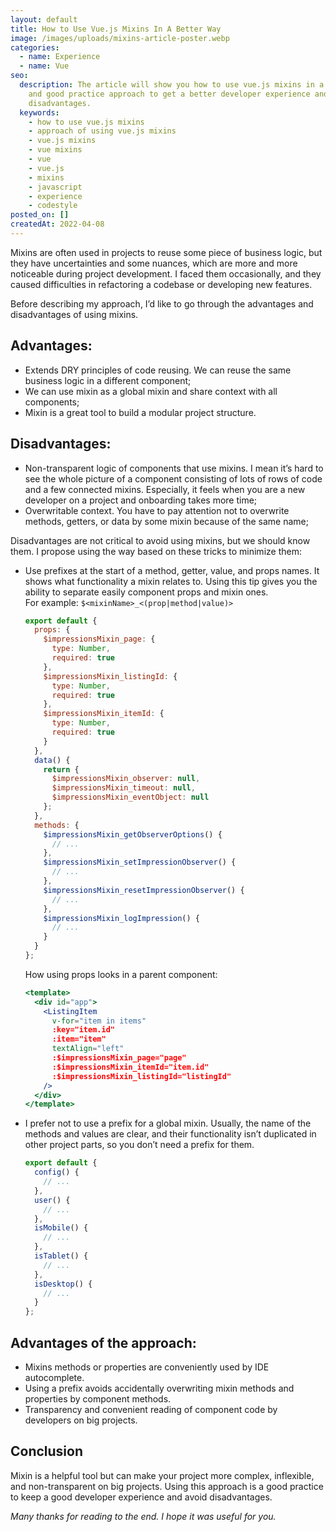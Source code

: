 ```yaml
---
layout: default
title: How to Use Vue.js Mixins In A Better Way
image: /images/uploads/mixins-article-poster.webp
categories:
  - name: Experience
  - name: Vue
seo:
  description: The article will show you how to use vue.js mixins in a better way,
    and good practice approach to get a better developer experience and avoid
    disadvantages.
  keywords:
    - how to use vue.js mixins
    - approach of using vue.js mixins
    - vue.js mixins
    - vue mixins
    - vue
    - vue.js
    - mixins
    - javascript
    - experience
    - codestyle
posted_on: []
createdAt: 2022-04-08
---
```

Mixins are often used in projects to reuse some piece of business logic, but they have uncertainties and some nuances, which are more and more noticeable during project development. I faced them occasionally, and they caused difficulties in refactoring a codebase or developing new features.

Before describing my approach, I’d like to go through the advantages and disadvantages of using mixins.

## Advantages:

* Extends DRY principles of code reusing. We can reuse the same business logic in a different component;
* We can use mixin as a global mixin and share context with all components;
* Mixin is a great tool to build a modular project structure.

## Disadvantages:

* Non-transparent logic of components that use mixins. I mean it’s hard to see the whole picture of a component consisting of lots of rows of code and a few connected mixins. Especially, it feels when you are a new developer on a project and onboarding takes more time;
* Overwritable context. You have to pay attention not to overwrite methods, getters, or data by some mixin because of the same name;

Disadvantages are not critical to avoid using mixins, but we should know them. I propose using the way based on these tricks to minimize them:

* Use prefixes at the start of a method, getter, value, and props names. It shows what functionality a mixin relates to. Using this tip gives you the ability to separate easily component props and mixin ones. \
  For example: `$<mixinName>_<(prop|method|value)>`

  ```javascript
  export default {
    props: {
      $impressionsMixin_page: {
        type: Number,
        required: true
      },
      $impressionsMixin_listingId: {
        type: Number,
        required: true
      },
      $impressionsMixin_itemId: {
        type: Number,
        required: true
      }
    },
    data() {
      return {
        $impressionsMixin_observer: null,
        $impressionsMixin_timeout: null,
        $impressionsMixin_eventObject: null
      };
    },
    methods: {
      $impressionsMixin_getObserverOptions() {
        // ...
      },
      $impressionsMixin_setImpressionObserver() {
        // ...
      },
      $impressionsMixin_resetImpressionObserver() {
        // ...
      },
      $impressionsMixin_logImpression() {
        // ...
      }
    }
  };
  ```

  How using props looks in a parent component:

  ```jsx
  <template>
    <div id="app">
      <ListingItem
        v-for="item in items"
        :key="item.id"
        :item="item"
        textAlign="left"
        :$impressionsMixin_page="page"
        :$impressionsMixin_itemId="item.id"
        :$impressionsMixin_listingId="listingId"
      />
    </div>
  </template>
  ```
* I prefer not to use a prefix for a global mixin. Usually, the name of the methods and values are clear, and their functionality isn’t duplicated in other project parts, so you don’t need a prefix for them.

  ```javascript
  export default {
    config() {
      // ...
    },
    user() {
      // ...
    },
    isMobile() {
      // ...
    },
    isTablet() {
      // ...
    },
    isDesktop() {
      // ...
    }
  };
  ```

## Advantages of the approach:

* Mixins methods or properties are conveniently used by IDE autocomplete.
* Using a prefix avoids accidentally overwriting mixin methods and properties by component methods.
* Transparency and convenient reading of component code by developers on big projects.

## Conclusion

Mixin is a helpful tool but can make your project more complex, inflexible, and non-transparent on big projects. Using this approach is a good practice to keep a good developer experience and avoid disadvantages.

*Many thanks for reading to the end. I hope it was useful for you.*